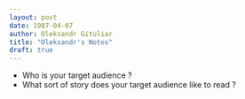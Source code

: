```yaml
---
layout: post
date: 1987-04-07
author: Oleksandr Gituliar
title: "Oleksandr's Notes"
draft: true
---
```


- Who is your target audience ?
- What sort of story does your target audience like to read ?